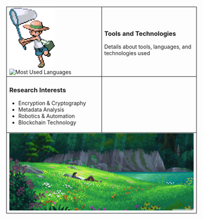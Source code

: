 <table style="width: 100%; border-collapse: collapse; height: 100vh;">
  <!-- Top Row: Top Left and Right Quadrants -->
  <tr>
    <td style="width: 50%; vertical-align: top; border: 1px solid #000; height: 25%;">
      <!-- Content for Top Left (Languages + Bug Catcher) -->
      <img src="https://github.com/buggcatcher/BOX/blob/main/bugcatcher.png?raw=true" alt="Bug Catcher Image" width="120" />
      <br />
      <img src="https://github-readme-stats.vercel.app/api/top-langs?username=buggcatcher&show_icons=true&locale=en&layout=compact&theme=default" alt="Most Used Languages" />
    </td>
    <td style="width: 50%; vertical-align: right; border: 1px solid #000; height: 75%;">
      <!-- Content for Right (Tools & Technologies) -->
      <h3>Tools and Technologies</h3>
      <p>Details about tools, languages, and technologies used</p>
    </td>
  </tr>
  
  <!-- Middle Row: Middle Left Quadrant -->
  <tr>
    <td style="width: 50%; vertical-align: top; border: 1px solid #000; height: 50%;">
      <!-- Content for Middle Left (Research Interest) -->
      <h3>Research Interests</h3>
      <ul>
        <li>Encryption & Cryptography</li>
        <li>Metadata Analysis</li>
        <li>Robotics & Automation</li>
        <li>Blockchain Technology</li>
      </ul>
    </td>
    <td style="width: 50%; border: 1px solid #000; height: 50%;">
      <!-- Empty cell to maintain alignment with Right -->
    </td>
  </tr>
  
  <!-- Bottom Row: Bottom Section -->
  <tr>
    <td colspan="2" style="border: 1px solid #000; text-align: center; height: 25%;">
      <!-- Content for Bottom Section (Pixel Art Wallpaper) -->
      <img src="https://github.com/buggcatcher/BOX/blob/main/pixel_art-wallpaper-3440x1440.jpg?raw=true" alt="Pixel Art Wallpaper" width="100%" />
    </td>
  </tr>
</table>




<!-- 
----
[<img src="https://github-profile-trophy.vercel.app/?username=durgeshsamariya&row=2&column=3" />](https://github.com/ryo-ma/github-profile-trophy)
[<img src="https://github-readme-stats.vercel.app/api?username=durgeshsamariya&theme=algolia&count_private=true&include_all_commits=true&show_icons=true" />](https://github.com/anuraghazra/github-readme-stats)
[![GitHub Streak](https://github-readme-streak-stats.herokuapp.com/?user=durgeshsamariya&theme=dark)](https://github.com/DenverCoder1/github-readme-streak-stats)
[![Durgesh's Top Langs](https://github-readme-stats.vercel.app/api/top-langs/?username=themlphdstudent&theme=algolia&hide=Jupyter&layout=compact&show_icons=true)](https://github.com/anuraghazra/github-readme-stats)
 -->
